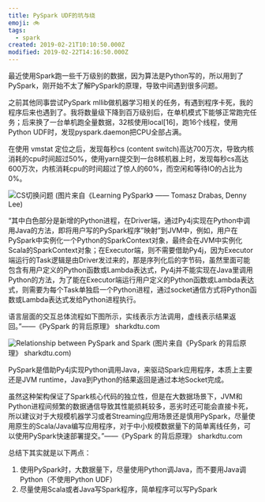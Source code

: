 ```yaml
---
title: PySpark UDF的坑与绕
emoji: 🚲
tags: 
  - spark
created: 2019-02-21T10:10:50.000Z
modified: 2019-02-22T14:16:50.000Z
---
```


最近使用Spark跑一些千万级别的数据，因为算法是Python写的，所以用到了PySpark，刚开始不太了解PySpark的原理，导致中间遇到很多问题。

之前其他同事尝试PySpark mllib做机器学习相关的任务，有遇到程序卡死，我的程序后来也遇到了。我将数量级下降到百万级别后，在单机模式下能够正常跑完任务；后来换了一台单机跑全量数据，32核使用local[16]，跑16个线程，使用Python UDF时，发现pyspark.daemon把CPU全部占满。

在使用 vmstat 定位之后，发现每秒cs (content switch)高达700万次，导致内核消耗的cpu时间超过50%，使用yarn提交到一台8核机器上时，发现每秒cs高达600万次，内核消耗cpu的时间超过了惊人的60%，而空闲和等待IO的占比为0%。

![CS切换问题](/cs-overhead.png)
(图片来自《Learning PySpark》 —— Tomasz Drabas, Denny Lee)

“其中白色部分是新增的Python进程，在Driver端，通过Py4j实现在Python中调用Java的方法，即将用户写的PySpark程序”映射”到JVM中，例如，用户在PySpark中实例化一个Python的SparkContext对象，最终会在JVM中实例化Scala的SparkContext对象；在Executor端，则不需要借助Py4j，因为Executor端运行的Task逻辑是由Driver发过来的，那是序列化后的字节码，虽然里面可能包含有用户定义的Python函数或Lambda表达式，Py4j并不能实现在Java里调用Python的方法，为了能在Executor端运行用户定义的Python函数或Lambda表达式，则需要为每个Task单独启一个Python进程，通过socket通信方式将Python函数或Lambda表达式发给Python进程执行。

语言层面的交互总体流程如下图所示，实线表示方法调用，虚线表示结果返回。”——《PySpark 的背后原理》 sharkdtu.com

![Relationship between PySpark and Spark](/pyspark-call.png)
(图片来自《PySpark 的背后原理》 sharkdtu.com)

PySpark是借助Py4j实现Python调用Java，来驱动Spark应用程序，本质上主要还是JVM runtime，Java到Python的结果返回是通过本地Socket完成。

虽然这种架构保证了Spark核心代码的独立性，但是在大数据场景下，JVM和Python进程间频繁的数据通信导致其性能损耗较多，恶劣时还可能会直接卡死，所以建议对于大规模机器学习或者Streaming应用场景还是慎用PySpark，尽量使用原生的Scala/Java编写应用程序，对于中小规模数据量下的简单离线任务，可以使用PySpark快速部署提交。”——《PySpark 的背后原理》 sharkdtu.com

总结下其实就是以下两点：

1. 使用PySpark时，大数据量下，尽量使用Python调Java，而不要用Java调Python（不使用Python UDF）
2. 尽量使用Scala或者Java写Spark程序，简单程序可以写PySpark